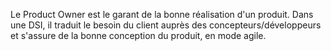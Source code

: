 Le Product Owner est le garant de la bonne réalisation d'un produit. Dans une DSI, il traduit le besoin du client auprès des concepteurs/développeurs et s'assure de la bonne conception du produit, en mode agile.
